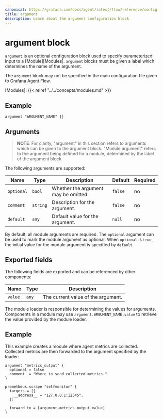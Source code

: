 ```yaml
---
canonical: https://grafana.com/docs/agent/latest/flow/reference/config-blocks/argument/
title: argument
description: Learn about the argument configuration block
---
```


# argument block

`argument` is an optional configuration block used to specify parameterized
input to a [Module][Modules]. `argument` blocks must be given a label which
determines the name of the argument.

The `argument` block may not be specified in the main configuration file given
to Grafana Agent Flow.

[Modules]: {{< relref "../../concepts/modules.md" >}}

## Example

```river
argument "ARGUMENT_NAME" {}
```

## Arguments

> **NOTE**: For clarity, "argument" in this section refers to arguments which
> can be given to the argument block. "Module argument" refers to the argument
> being defined for a module, determined by the label of the argument block.

The following arguments are supported:

Name | Type | Description | Default | Required
---- | ---- | ----------- | ------- | --------
`optional` | `bool` | Whether the argument may be omitted. | `false` | no
`comment` | `string` | Description for the argument. | `false` | no
`default` | `any` | Default value for the argument. | `null` | no

By default, all module arguments are required. The `optional` argument can be
used to mark the module argument as optional. When `optional` is `true`, the
initial value for the module argument is specified by `default`.

## Exported fields

The following fields are exported and can be referenced by other components:

Name | Type | Description
---- | ---- | -----------
`value` | `any` | The current value of the argument.

The module loader is responsible for determining the values for arguments.
Components in a module may use `argument.ARGUMENT_NAME.value` to retrieve the
value provided by the module loader.

## Example

This example creates a module where agent metrics are collected. Collected
metrics are then forwarded to the argument specified by the loader:

```river
argument "metrics_output" {
  optional = false
  comment  = "Where to send collected metrics."
}

prometheus.scrape "selfmonitor" {
  targets = [{
    __address__ = "127.0.0.1:12345",
  }]

  forward_to = [argument.metrics_output.value]
}
```
